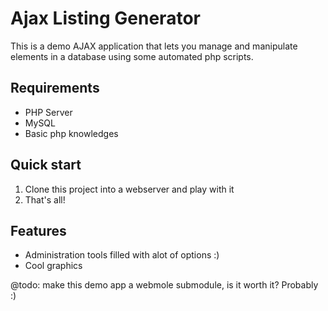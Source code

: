 # Ajax Listing Generator

This is a demo AJAX application that lets you manage and manipulate elements in a database using some automated php scripts.

## Requirements

* PHP Server
* MySQL
* Basic php knowledges

## Quick start

1. Clone this project into a webserver and play with it
2. That's all!

## Features

* Administration tools filled with alot of options :)
* Cool graphics

@todo: make this demo app a webmole submodule, is it worth it? Probably :)

